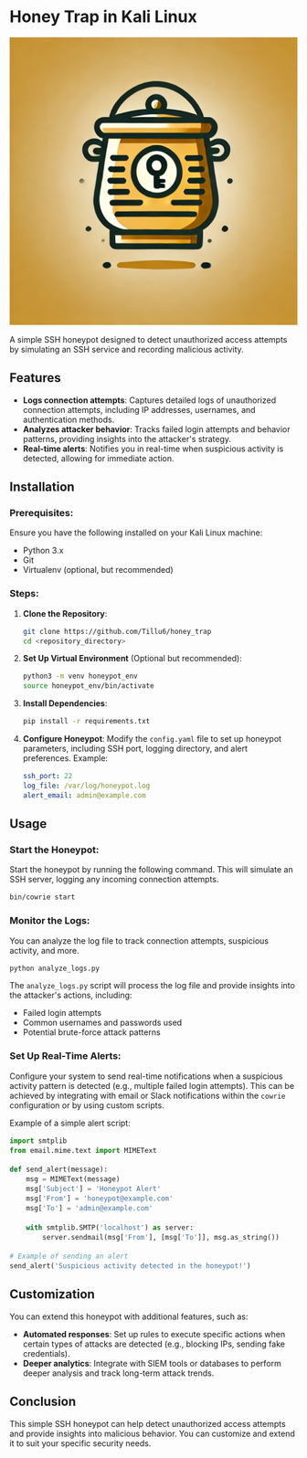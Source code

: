 
# Honey Trap in Kali Linux

![Honeypot Symbol](5c1c5720-1900-4ac6-94fc-33026157e95d.webp)

A simple SSH honeypot designed to detect unauthorized access attempts by simulating an SSH service and recording malicious activity.

## Features
- **Logs connection attempts**: Captures detailed logs of unauthorized connection attempts, including IP addresses, usernames, and authentication methods.
- **Analyzes attacker behavior**: Tracks failed login attempts and behavior patterns, providing insights into the attacker's strategy.
- **Real-time alerts**: Notifies you in real-time when suspicious activity is detected, allowing for immediate action.


## Installation
### Prerequisites:
Ensure you have the following installed on your Kali Linux machine:
- Python 3.x
- Git
- Virtualenv (optional, but recommended)

### Steps:
1. **Clone the Repository**:
   ```bash
   git clone https://github.com/Tillu6/honey_trap
   cd <repository_directory>
   ```

2. **Set Up Virtual Environment** (Optional but recommended):
   ```bash
   python3 -m venv honeypot_env
   source honeypot_env/bin/activate
   ```

3. **Install Dependencies**:
   ```bash
   pip install -r requirements.txt
   ```

4. **Configure Honeypot**:
   Modify the `config.yaml` file to set up honeypot parameters, including SSH port, logging directory, and alert preferences.
   Example:
   ```yaml
   ssh_port: 22
   log_file: /var/log/honeypot.log
   alert_email: admin@example.com
   ```

## Usage
### Start the Honeypot:
Start the honeypot by running the following command. This will simulate an SSH server, logging any incoming connection attempts.
```bash
bin/cowrie start
```

### Monitor the Logs:
You can analyze the log file to track connection attempts, suspicious activity, and more.
```bash
python analyze_logs.py
```
The `analyze_logs.py` script will process the log file and provide insights into the attacker's actions, including:
- Failed login attempts
- Common usernames and passwords used
- Potential brute-force attack patterns

### Set Up Real-Time Alerts:
Configure your system to send real-time notifications when a suspicious activity pattern is detected (e.g., multiple failed login attempts). This can be achieved by integrating with email or Slack notifications within the `cowrie` configuration or by using custom scripts.

Example of a simple alert script:
```python
import smtplib
from email.mime.text import MIMEText

def send_alert(message):
    msg = MIMEText(message)
    msg['Subject'] = 'Honeypot Alert'
    msg['From'] = 'honeypot@example.com'
    msg['To'] = 'admin@example.com'

    with smtplib.SMTP('localhost') as server:
        server.sendmail(msg['From'], [msg['To']], msg.as_string())

# Example of sending an alert
send_alert('Suspicious activity detected in the honeypot!')
```

## Customization
You can extend this honeypot with additional features, such as:
- **Automated responses**: Set up rules to execute specific actions when certain types of attacks are detected (e.g., blocking IPs, sending fake credentials).
- **Deeper analytics**: Integrate with SIEM tools or databases to perform deeper analysis and track long-term attack trends.

## Conclusion
This simple SSH honeypot can help detect unauthorized access attempts and provide insights into malicious behavior. You can customize and extend it to suit your specific security needs.
